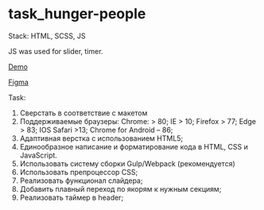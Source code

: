 # task_hunger-people

Stack: HTML, SCSS, JS

JS was used for slider, timer.

[Demo](https://milla-romankova.github.io/task_hunger-people/index.html)

[Figma](https://www.figma.com/file/BWy2TFoZrmkXNRLViZ0MYA/Hunger---Website-Template-(Copy)?node-id=38305%3A10)

Task:

1)	Сверстать в соответствие с макетом
2)	Поддерживаемые браузеры:
	Chrome: > 80;
	IE > 10;
	Firefox > 77;
	Edge > 83;
	IOS Safari >13;
	Chrome for Android – 86;
3)	Адаптивная верстка с использованием HTML5;
4)	Единообразное написание и форматирование кода в HTML, CSS и JavaScript.
5)	Использовать систему сборки Gulp/Webpack (рекомендуется)
6)	Использовать препроцессор CSS;
7)	Реализовать функционал слайдера;
8)	Добавить плавный переход по якорям к нужным секциям;
9)	Реализовать таймер в header;

